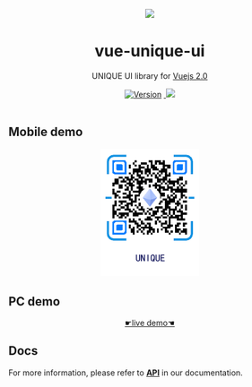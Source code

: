 <p align="center">
  <a href="https://u-max.github.io/vue-unique-ui/">
    <img src="https://github.com/u-max/vue-unique-ui/blob/master/src/assets/logo.png" width="175">
  </a>
</p>
<h1 align="center">vue-unique-ui</h1>

<p align="center">UNIQUE UI library for <a href="https://vuejs.org/">
    Vuejs 2.0
  </a></p>

<p align="center">
  <a href="https://www.npmjs.com/package/vue-unique-ui"><img src="https://img.shields.io/badge/node-%3E%3D6.0-brightgreen.svg" alt="Version"></a>
  <a href="javascript:;">
    <img src="https://api.travis-ci.org/airyland/vux.svg?branch=v2" alt="">
  </a>
  <a href="https://www.npmjs.com/package/vue-unique-ui">
    <img src="https://img.shields.io/badge/npm-v3.5.0-blue.svg">
  </a>
  <br>
  <br>
</p>

## Mobile demo
<p align="center">
  <a href="javascript:;">

<img src="https://github.com/YuFy1314/Material/blob/master/vue-unique-ui/1566272329.png" width="175">

  </a>
</p>

## PC demo
<p align="center">
  <a href="https://u-max.github.io/vue-unique-ui/">
    ☛live demo☚
  </a>
</p>

## Docs

For more information, please refer to **[API](https://github.com/u-max/vue-unique-ui/wiki)** in our documentation.

